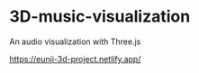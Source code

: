# 3D-music-visualization

An audio visualization with Three.js

https://eunji-3d-project.netlify.app/

